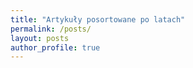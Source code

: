 ```yaml
---
title: "Artykuły posortowane po latach"
permalink: /posts/
layout: posts
author_profile: true
---
```

